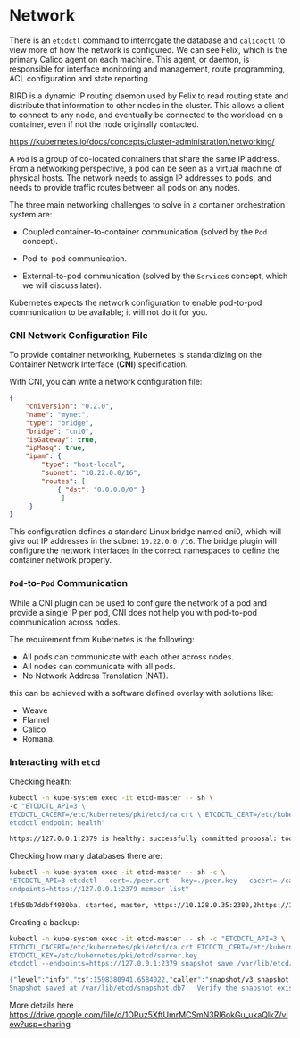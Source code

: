 # Network

There is an `etcdctl` command to interrogate the database and `calicoctl` to view more of how the network is configured. We can see Felix, which is the primary Calico agent on each machine. This agent, or daemon, is responsible for interface monitoring and management, route programming, ACL configuration and state reporting.

BIRD is a dynamic IP routing daemon used by Felix to read routing state and distribute that information to other nodes in the cluster. This allows a client to connect to any node, and eventually be connected to the workload on a container, even if not the node originally contacted.

<https://kubernetes.io/docs/concepts/cluster-administration/networking/>

A `Pod` is a group of co-located containers that share the same IP address. From a networking perspective, a pod can be seen as a virtual machine of physical hosts. The network needs to assign IP addresses to pods, and needs to provide traffic routes between all pods on any nodes.

The three main networking challenges to solve in a container orchestration system are:

- Coupled container-to-container communication (solved by the `Pod` concept).

- Pod-to-pod communication.

- External-to-pod communication (solved by the `Service`s concept, which we will discuss later).

Kubernetes expects the network configuration to enable pod-to-pod communication to be available; it will not do it for you.

### CNI Network Configuration File

To provide container networking, Kubernetes is standardizing on the Container Network Interface (**CNI**) specification.

With CNI, you can write a network configuration file:

```json
{
    "cniVersion": "0.2.0",
    "name": "mynet",
    "type": "bridge",
    "bridge": "cni0",
    "isGateway": true,
    "ipMasq": true,
    "ipam": {
        "type": "host-local",
        "subnet": "10.22.0.0/16",
        "routes": [
            { "dst": "0.0.0.0/0" }
             ]
     }
}
```

This configuration defines a standard Linux bridge named cni0, which will give out IP addresses in the subnet `10.22.0.0./16`. The bridge plugin will configure the network interfaces in the correct namespaces to define the container network properly.

### `Pod`-to-`Pod` Communication

While a CNI plugin can be used to configure the network of a pod and provide a single IP per pod, CNI does not help you with pod-to-pod communication across nodes.

The requirement from Kubernetes is the following:

- All pods can communicate with each other across nodes.
- All nodes can communicate with all pods.
- No Network Address Translation (NAT).

this can be achieved with a software defined overlay with solutions like:

- Weave
- Flannel
- Calico
- Romana.

### Interacting with `etcd`

Checking health:

```bash
kubectl -n kube-system exec -it etcd-master -- sh \ 
-c "ETCDCTL_API=3 \ 
ETCDCTL_CACERT=/etc/kubernetes/pki/etcd/ca.crt \ ETCDCTL_CERT=/etc/kubernetes/pki/etcd/server.crt \ ETCDCTL_KEY=/etc/kubernetes/pki/etcd/server.key \
etcdctl endpoint health" 

https://127.0.0.1:2379 is healthy: successfully committed proposal: took = 11.942936ms
```

Checking how many databases there are:

```bash
kubectl -n kube-system exec -it etcd-master -- sh -c \
"ETCDCTL_API=3 etcdctl --cert=./peer.crt --key=./peer.key --cacert=./ca.crt \
endpoints=https://127.0.0.1:2379 member list"

1fb50b7ddbf4930ba, started, master, https://10.128.0.35:2380,2https://10.128.0.35:2379, false
```

Creating a backup:

```bash
kubectl -n kube-system exec -it etcd-master -- sh -c "ETCDCTL_API=3 \
ETCDCTL_CACERT=/etc/kubernetes/pki/etcd/ca.crt ETCDCTL_CERT=/etc/kubernetes/pki/etcd/server.crt \
ETCDCTL_KEY=/etc/kubernetes/pki/etcd/server.key  
etcdctl --endpoints=https://127.0.0.1:2379 snapshot save /var/lib/etcd/snapshot.db1

{"level":"info","ts":1598380941.6584022,"caller":"snapshot/v3_snapshot.go:110","msg":"created temporary db file","path":"/var/lib/etcd/snapshot.db.part"}{"level":"warn","ts":"2020-08-25T18:42:21.671Z","caller":"clientv3/retry_interceptor.go4:116","msg":"retry stream intercept"}{"level":"info","ts":1598380941.6736135,"caller":"snapshot/v3_snapshot.go:121","msg":"fetching snapshot","endpoint":"https://127.0.0.1:2379"}{"level":"info","ts":1598380941.7519674,"caller":"snapshot/v3_snapshot.go:134","msg":"fetched snapshot","endpoint":"https://127.0.0.1:2379","took":0.093466104}9{"level":"info","ts":1598380941.7521122,"caller":"snapshot/v3_snapshot.go:143","10msg":"saved","path":"/var/lib/etcd/snapshot.db"}
Snapshot saved at /var/lib/etcd/snapshot.db7.  Verify the snapshot exists from the node perspective, the file date should have been moments earlier.V2020-10-19
```

More details here <https://drive.google.com/file/d/1ORuz5XftUmrMCSmN3Rl6okGu_ukaQlkZ/view?usp=sharing>
